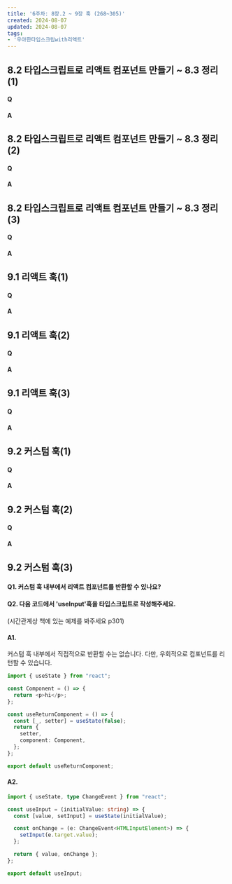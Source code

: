 ```yaml
---
title: '6주차: 8장.2 ~ 9장 훅 (268~305)'
created: 2024-08-07
updated: 2024-08-07
tags:
- '우아한타입스크립with리액트'
---
```


## 8.2 타입스크립트로 리액트 컴포넌트 만들기 ~ 8.3 정리(1)

#### Q


#### A


## 8.2 타입스크립트로 리액트 컴포넌트 만들기 ~ 8.3 정리(2)

#### Q


#### A


## 8.2 타입스크립트로 리액트 컴포넌트 만들기 ~ 8.3 정리(3)

#### Q


#### A


## 9.1 리액트 훅(1)

#### Q


#### A


## 9.1 리액트 훅(2)

#### Q


#### A


## 9.1 리액트 훅(3)

#### Q


#### A


## 9.2 커스텀 훅(1)

#### Q


#### A


## 9.2 커스텀 훅(2)

#### Q


#### A


## 9.2 커스텀 훅(3)

#### Q1. 커스텀 훅 내부에서 리액트 컴포넌트를 반환할 수 있나요?
#### Q2. 다음 코드에서 'useInput'훅을 타입스크립트로 작성해주세요.
(시간관계상 책에 있는 예제를 봐주세요 p301)


#### A1. 

커스텀 훅 내부에서 직접적으로 반환할 수는 없습니다.
다만, 우회적으로 컴포넌트를 리턴할 수 있습니다.

```ts
import { useState } from "react";

const Component = () => {
  return <p>hi</p>;
};

const useReturnComponent = () => {
  const [_, setter] = useState(false);
  return {
    setter,
    component: Component,
  };
};

export default useReturnComponent;
```

#### A2.
```ts
import { useState, type ChangeEvent } from "react";

const useInput = (initialValue: string) => {
  const [value, setInput] = useState(initialValue);

  const onChange = (e: ChangeEvent<HTMLInputElement>) => {
    setInput(e.target.value);
  };

  return { value, onChange };
};

export default useInput;
```
